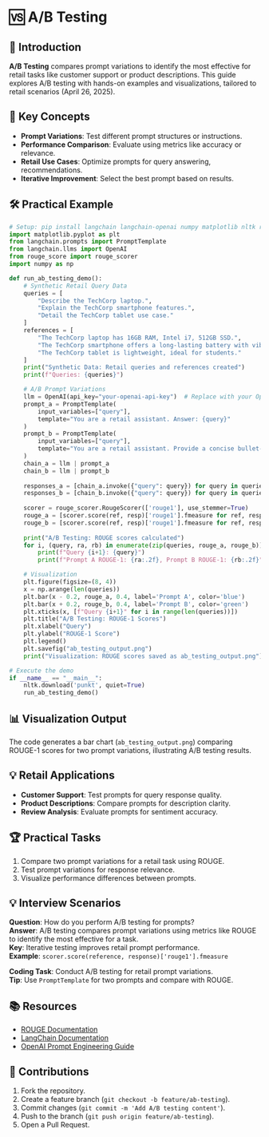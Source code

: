 # 🆚 A/B Testing

## 📖 Introduction

**A/B Testing** compares prompt variations to identify the most effective for retail tasks like customer support or product descriptions. This guide explores A/B testing with hands-on examples and visualizations, tailored to retail scenarios (April 26, 2025).

## 🌟 Key Concepts

- **Prompt Variations**: Test different prompt structures or instructions.
- **Performance Comparison**: Evaluate using metrics like accuracy or relevance.
- **Retail Use Cases**: Optimize prompts for query answering, recommendations.
- **Iterative Improvement**: Select the best prompt based on results.

## 🛠️ Practical Example

```python
# Setup: pip install langchain langchain-openai numpy matplotlib nltk rouge-score
import matplotlib.pyplot as plt
from langchain.prompts import PromptTemplate
from langchain.llms import OpenAI
from rouge_score import rouge_scorer
import numpy as np

def run_ab_testing_demo():
    # Synthetic Retail Query Data
    queries = [
        "Describe the TechCorp laptop.",
        "Explain the TechCorp smartphone features.",
        "Detail the TechCorp tablet use case."
    ]
    references = [
        "The TechCorp laptop has 16GB RAM, Intel i7, 512GB SSD.",
        "The TechCorp smartphone offers a long-lasting battery with vibrant display.",
        "The TechCorp tablet is lightweight, ideal for students."
    ]
    print("Synthetic Data: Retail queries and references created")
    print(f"Queries: {queries}")

    # A/B Prompt Variations
    llm = OpenAI(api_key="your-openai-api-key")  # Replace with your OpenAI API key
    prompt_a = PromptTemplate(
        input_variables=["query"],
        template="You are a retail assistant. Answer: {query}"
    )
    prompt_b = PromptTemplate(
        input_variables=["query"],
        template="You are a retail assistant. Provide a concise bullet-point answer to: {query}"
    )
    chain_a = llm | prompt_a
    chain_b = llm | prompt_b
    
    responses_a = [chain_a.invoke({"query": query}) for query in queries]
    responses_b = [chain_b.invoke({"query": query}) for query in queries]
    
    scorer = rouge_scorer.RougeScorer(['rouge1'], use_stemmer=True)
    rouge_a = [scorer.score(ref, resp)['rouge1'].fmeasure for ref, resp in zip(references, responses_a)]
    rouge_b = [scorer.score(ref, resp)['rouge1'].fmeasure for ref, resp in zip(references, responses_b)]
    
    print("A/B Testing: ROUGE scores calculated")
    for i, (query, ra, rb) in enumerate(zip(queries, rouge_a, rouge_b)):
        print(f"Query {i+1}: {query}")
        print(f"Prompt A ROUGE-1: {ra:.2f}, Prompt B ROUGE-1: {rb:.2f}")

    # Visualization
    plt.figure(figsize=(8, 4))
    x = np.arange(len(queries))
    plt.bar(x - 0.2, rouge_a, 0.4, label='Prompt A', color='blue')
    plt.bar(x + 0.2, rouge_b, 0.4, label='Prompt B', color='green')
    plt.xticks(x, [f"Query {i+1}" for i in range(len(queries))])
    plt.title("A/B Testing: ROUGE-1 Scores")
    plt.xlabel("Query")
    plt.ylabel("ROUGE-1 Score")
    plt.legend()
    plt.savefig("ab_testing_output.png")
    print("Visualization: ROUGE scores saved as ab_testing_output.png")

# Execute the demo
if __name__ == "__main__":
    nltk.download('punkt', quiet=True)
    run_ab_testing_demo()
```

## 📊 Visualization Output

The code generates a bar chart (`ab_testing_output.png`) comparing ROUGE-1 scores for two prompt variations, illustrating A/B testing results.

## 💡 Retail Applications

- **Customer Support**: Test prompts for query response quality.
- **Product Descriptions**: Compare prompts for description clarity.
- **Review Analysis**: Evaluate prompts for sentiment accuracy.

## 🏆 Practical Tasks

1. Compare two prompt variations for a retail task using ROUGE.
2. Test prompt variations for response relevance.
3. Visualize performance differences between prompts.

## 💡 Interview Scenarios

**Question**: How do you perform A/B testing for prompts?  
**Answer**: A/B testing compares prompt variations using metrics like ROUGE to identify the most effective for a task.  
**Key**: Iterative testing improves retail prompt performance.  
**Example**: `scorer.score(reference, response)['rouge1'].fmeasure`

**Coding Task**: Conduct A/B testing for retail prompt variations.  
**Tip**: Use `PromptTemplate` for two prompts and compare with ROUGE.

## 📚 Resources

- [ROUGE Documentation](https://github.com/pltrdy/rouge)
- [LangChain Documentation](https://python.langchain.com/docs/)
- [OpenAI Prompt Engineering Guide](https://platform.openai.com/docs/guides/prompt-engineering)

## 🤝 Contributions

1. Fork the repository.
2. Create a feature branch (`git checkout -b feature/ab-testing`).
3. Commit changes (`git commit -m 'Add A/B testing content'`).
4. Push to the branch (`git push origin feature/ab-testing`).
5. Open a Pull Request.